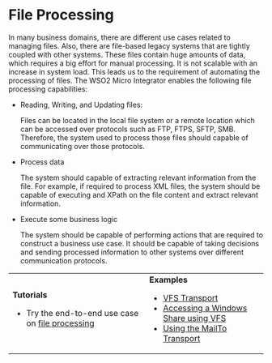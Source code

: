 # File Processing

In many business domains, there are different use cases related to managing files. Also, there are file-based legacy systems that are tightly coupled with other systems. These files contain huge amounts of data, which requires a big effort for manual processing. It is not scalable with an increase in system load. This leads us to the requirement of automating the processing of files. The WSO2 Micro Integrator enables the following file processing capabilities:

- Reading, Writing, and Updating files:

  	Files can be located in the local file system or a remote location which can be accessed over protocols such as FTP, FTPS, SFTP, SMB. Therefore, the system used to process those files should capable of communicating over those protocols.

- Process data

  	The system should capable of extracting relevant information from the file. For example, if required to process XML files, the system should be capable of executing and XPath on the file content and extract relevant information.

- Execute some business logic

  	The system should be capable of performing actions that are required to construct a business use case. It should be capable of taking decisions and sending processed information to other systems over different communication protocols.

<table>
	<tr>
		<td>
			<b>Tutorials</b></br>
			<ul>
				<li>
					Try the end-to-end use case on <a href="../../../use-cases/tutorials/file-processing">file processing</a>
				</li>
			</ul>
		</td>
		<td>
			<b>Examples</b>
			<ul>
				<li>
					<a href="{{base_path}}/integrate/examples/file-processing/vfs-transport-examples">VFS Transport
				</li>
				<li>
					<a href="{{base_path}}/integrate/examples/file-processing/Accessing_Windows_Share_Using_VFS_Transport">Accessing a Windows Share using VFS</a>
				</li>
				<li>
					<a href="{{base_path}}/integrate/examples/file-processing/mailto-transport-examples">Using the MailTo Transport</a>
				</li>
			</ul>
		</td>
	</tr>
</table>